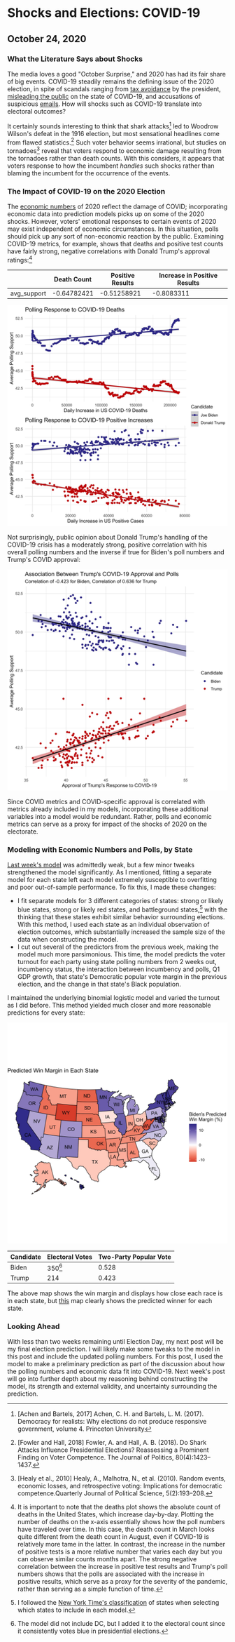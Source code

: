 # Shocks and Elections: COVID-19
## October 24, 2020

### What the Literature Says about Shocks

The media loves a good "October Surprise," and 2020 has had its fair share of big events. COVID-19 steadily remains the defining issue of the 2020 election, in spite of scandals ranging from [tax avoidance](https://www.nytimes.com/interactive/2020/09/27/us/donald-trump-taxes.html) by the president, [misleading the public](https://www.nytimes.com/2020/09/09/us/politics/woodward-trump-book-virus.html) on the state of COVID-19, and accusations of suspicious [emails](https://www.vox.com/2020/10/14/21515776/hunter-biden-emails-giuliani). How will shocks such as COVID-19 translate into electoral outcomes?

It certainly sounds interesting to think that shark attacks[^achen] led to Woodrow Wilson's defeat in the 1916 election, but most sensational headlines come from flawed statistics.[^fowler] Such voter behavior seems irrational, but studies on tornadoes[^healy] reveal that voters respond to economic damage resulting from the tornadoes rather than death counts. With this considers, it appears that voters response to how the incumbent *handles* such shocks rather than blaming the incumbent for the occurrence of the events.


### The Impact of COVID-19 on the 2020 Election

The [economic numbers](economy.md) of 2020 reflect the damage of COVID; incorporating economic data into prediction models picks up on some of the 2020 shocks. However, voters' emotional responses to certain events of 2020 may exist independent of economic circumstances. In this situation, polls should pick up any sort of non-economic reaction by the public. Examining COVID-19 metrics, for example, shows that deaths and positive test counts have fairly strong, negative correlations with Donald Trump's approval ratings:[^metrics]


|              |    Death Count    |   Positive Results |Increase in Positive Results|
|--------------|-------------------|-------------------|-----------------|            
|avg_support   |  -0.64782421      |-0.51258921       |     -0.8083311 |

![covid](../figures/shocks/covid_polls.jpg)

Not surprisingly, public opinion about Donald Trump's handling of the COVID-19 crisis has a moderately strong, positive correlation with his overall polling numbers and the inverse if true for Biden's poll numbers and Trump's COVID approval:

![covid_approval](../figures/shocks/covid_approval.jpg)

Since COVID metrics and COVID-specific approval is correlated with metrics already included in my models, incorporating these additional variables into a model would be redundant. Rather, polls and economic metrics can serve as a proxy for impact of the shocks of 2020 on the electorate.

### Modeling with Economic Numbers and Polls, by State

[Last week's model](turnout.md) was admittedly weak, but a few minor tweaks strengthened the model significantly. As I mentioned, fitting a separate model for each state left each model extremely susceptible to overfitting and poor out-of-sample performance. To fix this, I made these changes:

* I fit separate models for 3 different categories of states: strong or likely blue states, strong or likely red states, and battleground states,[^categories] with the thinking that these states exhibit similar behavior surrounding elections. With this method, I used each state as an individual observation of election outcomes, which substantially increased the sample size of the data when constructing the model.
* I cut out several of the predictors from the previous week, making the model much more parsimonious. This time, the model predicts the voter turnout for each party using state polling numbers from 2 weeks out, incumbency status, the interaction between incumbency and polls, Q1 GDP growth, that state's Democratic popular vote margin in the previous election, and the change in that state's Black population.

I maintained the underlying binomial logistic model and varied the turnout as I did before. This method yielded much closer and more reasonable predictions for every state:

![map](../figures/shocks/margin_map.jpg)

| Candidate | Electoral Votes | Two-Party Popular Vote |
|-----------|-----------------|------------------------|
| Biden     | 350[^DC]        | 0.528                  |
| Trump     | 214             | 0.423                  |

The above map shows the win margin and displays how close each race is in each state, but [this](../figures/shocks/winner_map.jpg) map clearly shows the predicted winner for each state.

### Looking Ahead

With less than two weeks remaining until Election Day, my next post will be my final election prediction. I will likely make some tweaks to the model in this post and include the updated polling numbers. For this post, I used the model to make a preliminary prediction as part of the discussion about how the polling numbers and economic data fit into COVID-19. Next week's post will go into further depth about my reasoning behind constructing the model, its strength and external validity, and uncertainty surrounding the prediction.


[^achen]: [Achen and Bartels, 2017] Achen, C. H. and Bartels, L. M. (2017). Democracy for realists: Why elections do not produce responsive government, volume 4. Princeton University

[^fowler]: [Fowler and Hall, 2018] Fowler, A. and Hall, A. B. (2018). Do Shark Attacks Influence Presidential Elections? Reassessing a Prominent Finding on Voter Competence. The Journal of Politics, 80(4):1423–1437.

[^healy]: [Healy et al., 2010] Healy, A., Malhotra, N., et al. (2010). Random events, economic losses, and retrospective voting: Implications for democratic competence.Quarterly Journal of Political Science, 5(2):193–208.

[^metrics]: It is important to note that the deaths plot shows the absolute count of deaths in the United States, which increase day-by-day. Plotting the number of deaths on the x-axis essentially shows how the poll numbers have traveled over time. In this case, the death count in March looks quite different from the death count in August, even if COVID-19 is relatively more tame in the latter. In contrast, the increase in the number of positive tests is a more relative number that varies each day but you can observe similar counts months apart. The strong negative correlation between the increase in positive test results and Trump's poll numbers shows that the polls are associated with the increase in positive results, which serve as a proxy for the severity of the pandemic, rather than serving as a simple function of time. 

[^categories]: I followed the [New York Time's classification](https://www.nytimes.com/interactive/2020/us/elections/election-states-biden-trump.html) of states when selecting which states to include in each model.

[^DC]: The model did not include DC, but I added it to the electoral count since it consistently votes blue in presidential elections.


